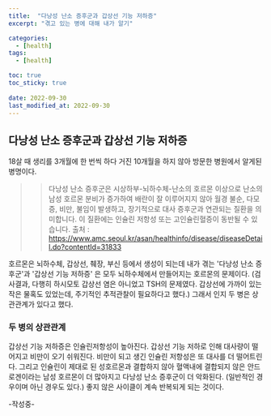 ```yaml
---
title:  "다낭성 난소 증후군과 갑상선 기능 저하증"
excerpt: "겪고 있는 병에 대해 내가 알기"

categories:
  - [health]
tags:
  - [health]

toc: true
toc_sticky: true
 
date: 2022-09-30
last_modified_at: 2022-09-30
---
```



## 다낭성 난소 증후군과 갑상선 기능 저하증

 18살 때 생리를 3개월에 한 번씩 하다 거진 10개월을 하지 않아 방문한 병원에서 알게된 병명이다. 


  >> 다낭성 난소 증후군은 시상하부-뇌하수체-난소의 호르몬 이상으로 난소의 남성 호르몬 분비가 증가하여 배란이 잘 이루어지지 않아 월경 불순, 다모증, 비만, 불임이 발생하고, 장기적으로 대사 증후군과 
    연관되는 질환을 의미합니다. 이 질환에는 인슐린 저항성 또는 고인슐린혈증이 동반될 수 있습니다. 
    출처 : https://www.amc.seoul.kr/asan/healthinfo/disease/diseaseDetail.do?contentId=31833


 호르몬은 뇌하수체, 갑상선, 췌장, 부신 등에서 생성이 되는데 내가 겪는 '다낭성 난소 증후군'과  '갑상선 기능 저하증' 은 모두 뇌하수체에서 만들어지는 호르몬의 문제이다.  (검사결과, 다행히 하시모토 갑상선 염은 아니었고 TSH의 문제였다. 갑상선에 가까이 있는 작은 물혹도 있었는데, 주기적인 추적관찰이 필요하다고 했다.) 그래서 인지 두 병은 상관관계가 있다고 했다. 

### 두 병의 상관관계
 갑상선 기능 저하증은 인슐린저항성이 높아진다. 갑상선 기능 저하로 인해 대사량이 떨어지고 비만이 오기 쉬워진다. 비만이 되고 생긴 인슐린 저항성은 또 대사를 더 떨어트린다. 그리고 인슐린이 제대로 된 성호르몬과 결합하지 않아 혈액내에 결합되지 않은 안드로겐이라는 남성 호르몬이 더 많아지고 다낭성 난소 증후군이 더 악화된다. (일반적인 경우이며 아닌 경우도 있다.)    좋지 않은 사이클이 계속 반복되게 되는 것이다.

 -작성중-


